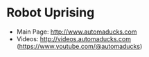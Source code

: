# Robot Uprising

* Main Page: <http://www.automaducks.com>
* Videos: <http://videos.automaducks.com> (<https://www.youtube.com/@automaducks>)
